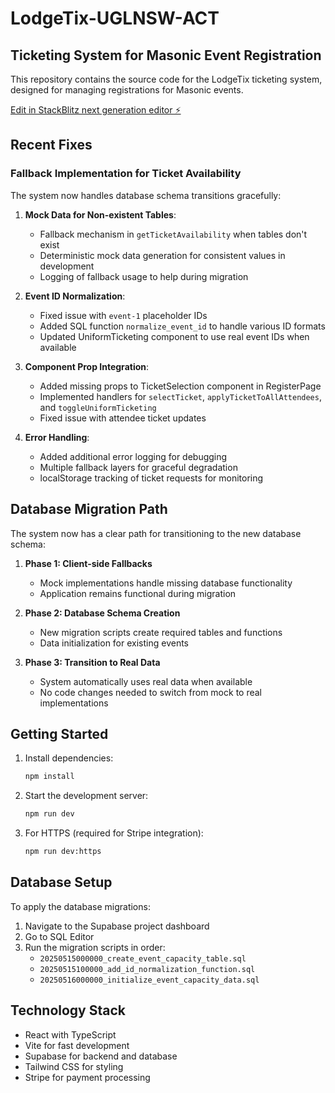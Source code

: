 # LodgeTix-UGLNSW-ACT

## Ticketing System for Masonic Event Registration

This repository contains the source code for the LodgeTix ticketing system, designed for managing registrations for Masonic events.

[Edit in StackBlitz next generation editor ⚡️](https://stackblitz.com/~/github.com/Darren-A11att/LodgeTix-UGLNSW-ACT)

## Recent Fixes

### Fallback Implementation for Ticket Availability

The system now handles database schema transitions gracefully:

1. **Mock Data for Non-existent Tables**:
   - Fallback mechanism in `getTicketAvailability` when tables don't exist
   - Deterministic mock data generation for consistent values in development
   - Logging of fallback usage to help during migration

2. **Event ID Normalization**:
   - Fixed issue with `event-1` placeholder IDs
   - Added SQL function `normalize_event_id` to handle various ID formats
   - Updated UniformTicketing component to use real event IDs when available

3. **Component Prop Integration**:
   - Added missing props to TicketSelection component in RegisterPage
   - Implemented handlers for `selectTicket`, `applyTicketToAllAttendees`, and `toggleUniformTicketing`
   - Fixed issue with attendee ticket updates

4. **Error Handling**:
   - Added additional error logging for debugging
   - Multiple fallback layers for graceful degradation
   - localStorage tracking of ticket requests for monitoring

## Database Migration Path

The system now has a clear path for transitioning to the new database schema:

1. **Phase 1: Client-side Fallbacks**
   - Mock implementations handle missing database functionality
   - Application remains functional during migration

2. **Phase 2: Database Schema Creation**
   - New migration scripts create required tables and functions
   - Data initialization for existing events

3. **Phase 3: Transition to Real Data**
   - System automatically uses real data when available
   - No code changes needed to switch from mock to real implementations

## Getting Started

1. Install dependencies:
   ```bash
   npm install
   ```

2. Start the development server:
   ```bash
   npm run dev
   ```

3. For HTTPS (required for Stripe integration):
   ```bash
   npm run dev:https
   ```

## Database Setup

To apply the database migrations:

1. Navigate to the Supabase project dashboard
2. Go to SQL Editor
3. Run the migration scripts in order:
   - `20250515000000_create_event_capacity_table.sql`
   - `20250515100000_add_id_normalization_function.sql`
   - `20250516000000_initialize_event_capacity_data.sql`

## Technology Stack

- React with TypeScript
- Vite for fast development
- Supabase for backend and database
- Tailwind CSS for styling
- Stripe for payment processing